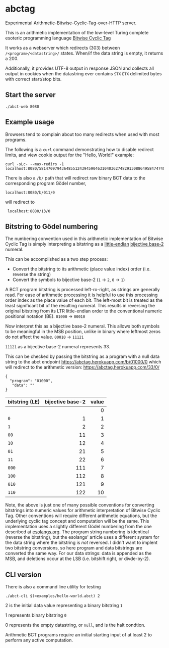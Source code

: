 # abctag
Experimental Arithmetic-Bitwise-Cyclic-Tag-over-HTTP server.

This is an arithmetic implementation of the low-level Turing complete esoteric programming language [Bitwise Cyclic Tag](https://esolangs.org/wiki/Bitwise_Cyclic_Tag)

It works as a webserver which redirects (303) between `/<program>/<datastring>/` states. When/if the data string is empty, it returns a 200.

Additionally, it provides UTF-8 output in response JSON and collects all output in cookies when the datastring ever contains `STX` `ETX` delimited bytes with correct start/stop bits.

## Start the server

    ./abct-web 8080

## Example usage

Browsers tend to complain about too many redirects when used with most programs.

The following is a `curl` command demonstrating how to disable redirect limits, and view cookie output for the "Hello, World!" example:

    curl -sLc- --max-redirs -1 localhost:8080/5814709794364855124394590463104036274829130886495847474077938692059840777884347510099960415045708498000107405098735286987994946170377558/2

There is also a `/b/` path that will redirect raw binary BCT data to the corresponding program Gödel number, 

    localhost:8080/b/011/0

will redirect to

     localhost:8080/13/0

## Bitstring to Gödel numbering

The numbering convention used in this arithmetic implementation of Bitwise Cyclic Tag is simply interpreting a bitstring as a [little-endian](https://en.wikipedia.org/wiki/Endianness) [bijective base-2](https://en.wikipedia.org/wiki/Bijective_numeration) numeral.

This can be accomplished as a two step process:

* Convert the bitstring to its arithmetic (place value index) order (i.e. reverse the string)
* Convert the symbols to bijective base-2 (`1` → `2`, `0` → `1`)

A BCT program bitstring is processed left-ro-right, as strings are generally read. For ease of arithmetic processing it is helpful to use this processing order index as the place value of each bit.
The left-most bit is treated as the least significant bit of the resulting numeral. This results in reversing the original bitstring from its LTR little-endian order to the conventional numeric positional notation (BE).
`01000` → `00010`

Now interpret this as a bijective base-2 numeral. This allows both symbols to be meaningful in the MSB position, unlike in binary where leftmost zeros do not affect the value.
`00010` → `11121`

`11121` as a bijective base-2 numeral represents 33.

This can be checked by passing the bitstring as a program with a null data string to the abct endpoint
https://abctag.herokuapp.com/b/01000/0 which will redirect to the arithmetic version: https://abctag.herokuapp.com/33/0/

```
{
  "program": "01000",
   "data": ""
}
```

| bitstring (LE) | bijective base-2 | value |
|:---------------|-----------------:|------:|
|           |                  | 0 |
| `0`       |  1               | 1 |
| `1`       |  2               | 2 |
| `00`      | 11               | 3 |
| `10`      | 12               | 4 |
| `01`      | 21               | 5 |
| `11`      | 22               | 6 |
| `000`     | 111              | 7 |
| `100`     | 112              | 8 |
| `010`     | 121              | 9 |
| `110`     | 122              | 10|


Note, the above is just one of many possible conventions for converting bitstrings into numeric values for arithmetic interpretation of Bitwise Cyclic Tag.
Other conventions will require different arithmetic equations, but the underlying cyclic tag concept and computation will be the same. This implementation uses a slightly different Gödel numbering from the one described at [esolangs.org](https://esolangs.org/wiki/Bitwise_Cyclic_Tag#Arithmetic_interpretation_of_BCT).
The program string numbering is identical (reverse the bitstring), but the esolangs' article uses a different system for the data string where the bitstring is *not* reversed. I didn't want to implent two bitstring conversions, so here program and data bitstrings are converted the same way.
For our data strings: data is appended as the MSB, and deletions occur at the LSB (i.e. bitshift right, or divde-by-2).

## CLI version

There is also a command line utility for testing

    ./abct-cli $(<examples/hello-world.abct) 2
    
2 is the initial data value representing a binary bitstring `1`

1 represents binary bitstring `0`

0 represents the empty datastring, or `null`, and is the halt condtion.

Arithmetic BCT programs require an initial starting input of at least 2 to perform any active computation.
